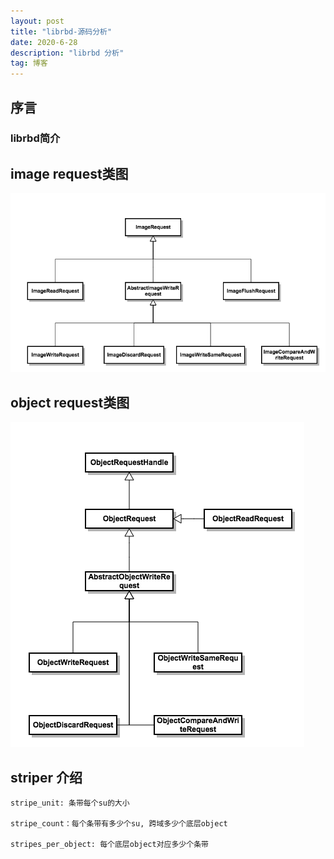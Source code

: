 ```yaml
---
layout: post
title: "librbd-源码分析"
date: 2020-6-28
description: "librbd 分析"
tag: 博客 
---
```


## 序言
### librbd简介

## image request类图
![rbd image request类图](/images/posts/rbd-imagerequest.png)

## object request类图
![rbd object request类图](/images/posts/rbd-objectrq.png)

## striper 介绍
```
stripe_unit: 条带每个su的大小

stripe_count：每个条带有多少个su, 跨域多少个底层object

stripes_per_object: 每个底层object对应多少个条带


```

